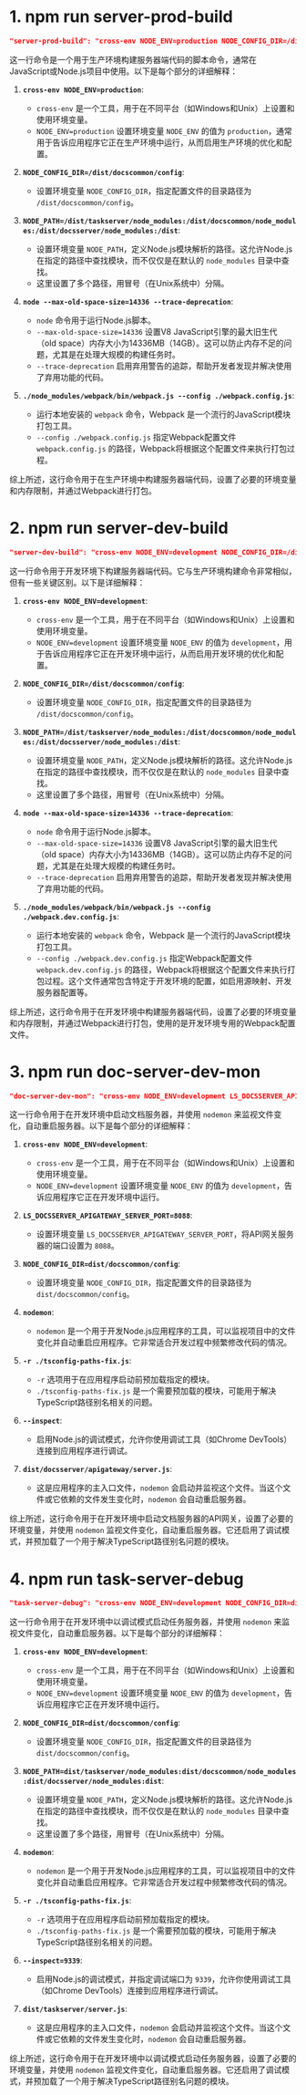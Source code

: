 # 1. npm run server-prod-build

```json
"server-prod-build": "cross-env NODE_ENV=production NODE_CONFIG_DIR=/dist/docscommon/config NODE_PATH=/dist/taskserver/node_modules:/dist/docscommon/node_modules:/dist/docsserver/node_modules:/dist node --max-old-space-size=14336 --trace-deprecation ./node_modules/webpack/bin/webpack.js --config ./webpack.config.js",
```

这一行命令是一个用于生产环境构建服务器端代码的脚本命令，通常在JavaScript或Node.js项目中使用。以下是每个部分的详细解释：

1. **`cross-env NODE_ENV=production`**:
   - `cross-env` 是一个工具，用于在不同平台（如Windows和Unix）上设置和使用环境变量。
   - `NODE_ENV=production` 设置环境变量 `NODE_ENV` 的值为 `production`，通常用于告诉应用程序它正在生产环境中运行，从而启用生产环境的优化和配置。

2. **`NODE_CONFIG_DIR=/dist/docscommon/config`**:
   - 设置环境变量 `NODE_CONFIG_DIR`，指定配置文件的目录路径为 `/dist/docscommon/config`。

3. **`NODE_PATH=/dist/taskserver/node_modules:/dist/docscommon/node_modules:/dist/docsserver/node_modules:/dist`**:
   - 设置环境变量 `NODE_PATH`，定义Node.js模块解析的路径。这允许Node.js在指定的路径中查找模块，而不仅仅是在默认的 `node_modules` 目录中查找。
   - 这里设置了多个路径，用冒号（在Unix系统中）分隔。

4. **`node --max-old-space-size=14336 --trace-deprecation`**:
   - `node` 命令用于运行Node.js脚本。
   - `--max-old-space-size=14336` 设置V8 JavaScript引擎的最大旧生代（old space）内存大小为14336MB（14GB）。这可以防止内存不足的问题，尤其是在处理大规模的构建任务时。
   - `--trace-deprecation` 启用弃用警告的追踪，帮助开发者发现并解决使用了弃用功能的代码。

5. **`./node_modules/webpack/bin/webpack.js --config ./webpack.config.js`**:
   - 运行本地安装的 `webpack` 命令，Webpack 是一个流行的JavaScript模块打包工具。
   - `--config ./webpack.config.js` 指定Webpack配置文件 `webpack.config.js` 的路径，Webpack将根据这个配置文件来执行打包过程。

综上所述，这行命令用于在生产环境中构建服务器端代码，设置了必要的环境变量和内存限制，并通过Webpack进行打包。

# 2. npm run server-dev-build

```json
"server-dev-build": "cross-env NODE_ENV=development NODE_CONFIG_DIR=/dist/docscommon/config NODE_PATH=/dist/taskserver/node_modules:/dist/docscommon/node_modules:/dist/docsserver/node_modules:/dist node --max-old-space-size=14336 --trace-deprecation ./node_modules/webpack/bin/webpack.js --config ./webpack.dev.config.js",
```

这一行命令用于开发环境下构建服务器端代码。它与生产环境构建命令非常相似，但有一些关键区别。以下是详细解释：

1. **`cross-env NODE_ENV=development`**:
   - `cross-env` 是一个工具，用于在不同平台（如Windows和Unix）上设置和使用环境变量。
   - `NODE_ENV=development` 设置环境变量 `NODE_ENV` 的值为 `development`，用于告诉应用程序它正在开发环境中运行，从而启用开发环境的优化和配置。

2. **`NODE_CONFIG_DIR=/dist/docscommon/config`**:
   - 设置环境变量 `NODE_CONFIG_DIR`，指定配置文件的目录路径为 `/dist/docscommon/config`。

3. **`NODE_PATH=/dist/taskserver/node_modules:/dist/docscommon/node_modules:/dist/docsserver/node_modules:/dist`**:
   - 设置环境变量 `NODE_PATH`，定义Node.js模块解析的路径。这允许Node.js在指定的路径中查找模块，而不仅仅是在默认的 `node_modules` 目录中查找。
   - 这里设置了多个路径，用冒号（在Unix系统中）分隔。

4. **`node --max-old-space-size=14336 --trace-deprecation`**:
   - `node` 命令用于运行Node.js脚本。
   - `--max-old-space-size=14336` 设置V8 JavaScript引擎的最大旧生代（old space）内存大小为14336MB（14GB）。这可以防止内存不足的问题，尤其是在处理大规模的构建任务时。
   - `--trace-deprecation` 启用弃用警告的追踪，帮助开发者发现并解决使用了弃用功能的代码。

5. **`./node_modules/webpack/bin/webpack.js --config ./webpack.dev.config.js`**:
   - 运行本地安装的 `webpack` 命令，Webpack 是一个流行的JavaScript模块打包工具。
   - `--config ./webpack.dev.config.js` 指定Webpack配置文件 `webpack.dev.config.js` 的路径，Webpack将根据这个配置文件来执行打包过程。这个文件通常包含特定于开发环境的配置，如启用源映射、开发服务器配置等。

综上所述，这行命令用于在开发环境中构建服务器端代码，设置了必要的环境变量和内存限制，并通过Webpack进行打包，使用的是开发环境专用的Webpack配置文件。

# 3. npm run doc-server-dev-mon

```json
"doc-server-dev-mon": "cross-env NODE_ENV=development LS_DOCSSERVER_APIGATEWAY_SERVER_PORT=8088 NODE_CONFIG_DIR=dist/docscommon/config nodemon -r ./tsconfig-paths-fix.js --inspect dist/docsserver/apigateway/server.js",
```

这一行命令用于在开发环境中启动文档服务器，并使用 `nodemon` 来监视文件变化，自动重启服务器。以下是每个部分的详细解释：

1. **`cross-env NODE_ENV=development`**:
   - `cross-env` 是一个工具，用于在不同平台（如Windows和Unix）上设置和使用环境变量。
   - `NODE_ENV=development` 设置环境变量 `NODE_ENV` 的值为 `development`，告诉应用程序它正在开发环境中运行。

2. **`LS_DOCSSERVER_APIGATEWAY_SERVER_PORT=8088`**:
   - 设置环境变量 `LS_DOCSSERVER_APIGATEWAY_SERVER_PORT`，将API网关服务器的端口设置为 `8088`。

3. **`NODE_CONFIG_DIR=dist/docscommon/config`**:
   - 设置环境变量 `NODE_CONFIG_DIR`，指定配置文件的目录路径为 `dist/docscommon/config`。

4. **`nodemon`**:
   - `nodemon` 是一个用于开发Node.js应用程序的工具，可以监视项目中的文件变化并自动重启应用程序。它非常适合开发过程中频繁修改代码的情况。

5. **`-r ./tsconfig-paths-fix.js`**:
   - `-r` 选项用于在应用程序启动前预加载指定的模块。
   - `./tsconfig-paths-fix.js` 是一个需要预加载的模块，可能用于解决TypeScript路径别名相关的问题。

6. **`--inspect`**:
   - 启用Node.js的调试模式，允许你使用调试工具（如Chrome DevTools）连接到应用程序进行调试。

7. **`dist/docsserver/apigateway/server.js`**:
   - 这是应用程序的主入口文件，`nodemon` 会启动并监视这个文件。当这个文件或它依赖的文件发生变化时，`nodemon` 会自动重启服务器。

综上所述，这行命令用于在开发环境中启动文档服务器的API网关，设置了必要的环境变量，并使用 `nodemon` 监视文件变化，自动重启服务器。它还启用了调试模式，并预加载了一个用于解决TypeScript路径别名问题的模块。

# 4. npm run task-server-debug

```json
"task-server-debug": "cross-env NODE_ENV=development NODE_CONFIG_DIR=dist/docscommon/config NODE_PATH=dist/taskserver/node_modules:dist/docscommon/node_modules:dist/docsserver/node_modules:dist nodemon -r ./tsconfig-paths-fix.js --inspect=9339 dist/taskserver/server.js",
```

这一行命令用于在开发环境中以调试模式启动任务服务器，并使用 `nodemon` 来监视文件变化，自动重启服务器。以下是每个部分的详细解释：

1. **`cross-env NODE_ENV=development`**:
   - `cross-env` 是一个工具，用于在不同平台（如Windows和Unix）上设置和使用环境变量。
   - `NODE_ENV=development` 设置环境变量 `NODE_ENV` 的值为 `development`，告诉应用程序它正在开发环境中运行。

2. **`NODE_CONFIG_DIR=dist/docscommon/config`**:
   - 设置环境变量 `NODE_CONFIG_DIR`，指定配置文件的目录路径为 `dist/docscommon/config`。

3. **`NODE_PATH=dist/taskserver/node_modules:dist/docscommon/node_modules:dist/docsserver/node_modules:dist`**:
   - 设置环境变量 `NODE_PATH`，定义Node.js模块解析的路径。这允许Node.js在指定的路径中查找模块，而不仅仅是在默认的 `node_modules` 目录中查找。
   - 这里设置了多个路径，用冒号（在Unix系统中）分隔。

4. **`nodemon`**:
   - `nodemon` 是一个用于开发Node.js应用程序的工具，可以监视项目中的文件变化并自动重启应用程序。它非常适合开发过程中频繁修改代码的情况。

5. **`-r ./tsconfig-paths-fix.js`**:
   - `-r` 选项用于在应用程序启动前预加载指定的模块。
   - `./tsconfig-paths-fix.js` 是一个需要预加载的模块，可能用于解决TypeScript路径别名相关的问题。

6. **`--inspect=9339`**:
   - 启用Node.js的调试模式，并指定调试端口为 `9339`，允许你使用调试工具（如Chrome DevTools）连接到应用程序进行调试。

7. **`dist/taskserver/server.js`**:
   - 这是应用程序的主入口文件，`nodemon` 会启动并监视这个文件。当这个文件或它依赖的文件发生变化时，`nodemon` 会自动重启服务器。

综上所述，这行命令用于在开发环境中以调试模式启动任务服务器，设置了必要的环境变量，并使用 `nodemon` 监视文件变化，自动重启服务器。它还启用了调试模式，并预加载了一个用于解决TypeScript路径别名问题的模块。